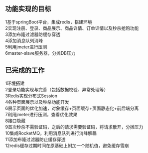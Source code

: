 ## 功能实现的目标

1基于springBoot平台，集成redis，搭建环境  
2实现注册、登录、商品展示、商品详情、订单详情以及秒杀抢购功能  
3添加布隆过滤器防缓存穿透  
4添加消息队列消峰  
5利用jmeter进行压测  
6master-slave服务器，分摊DB压力  

## 已完成的工作
1环境搭建  
2登录功能实现与完善（包括数据校验、异常处理等）  
3Redis实现分布式Session  
4各种页面展示以及秒杀功能开发  
6展示页面的优化加速，对象缓存+页面缓存+页面静态化+前后端分离  
7利用jmeter进行压测，查看优化效果  
8接口隐藏  
9首次秒杀不需验证码，之后的请求需要验证码，将请求散开，分摊压力   
10集成RocketMQ，利用消息队列进行消峰解耦    
11添加布隆过滤器防止缓存穿透  
12redis缓存过期时间在原基础上附加一个随机值，避免缓存雪崩  

